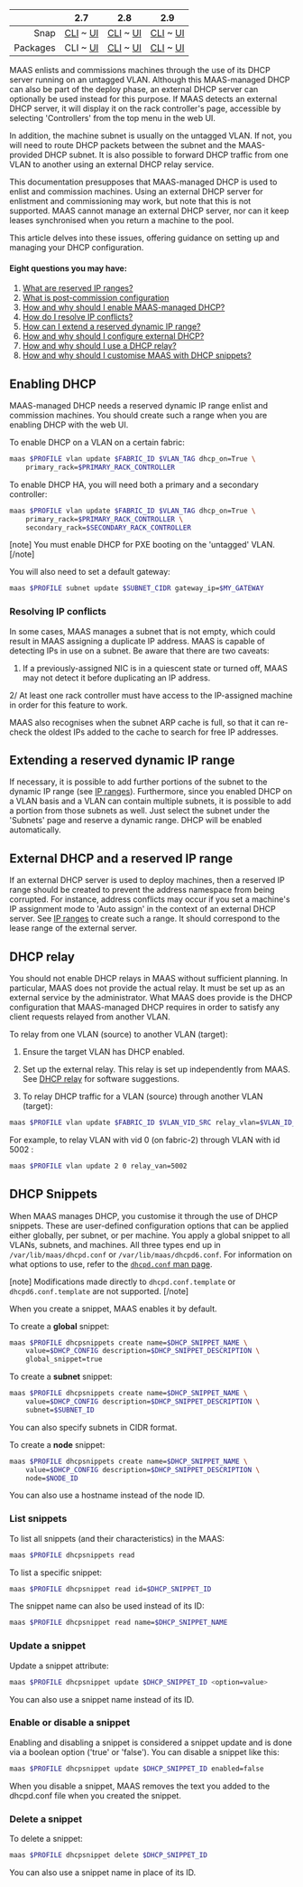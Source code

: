 ||2.7|2.8|2.9|
|-----:|:-----:|:-----:|:-----:|
|Snap|[CLI](/t/managing-dhcp/2898) ~ [UI](/t/managing-dhcp/2899)|[CLI](/t/managing-dhcp/2900) ~ [UI](/t/managing-dhcp/2901)|[CLI](/t/managing-dhcp/2902) ~ [UI](/t/managing-dhcp/2903)|
|Packages|CLI ~ [UI](/t/managing-dhcp/2905)|[CLI](/t/managing-dhcp/2906) ~ [UI](/t/managing-dhcp/2907)|[CLI](/t/managing-dhcp/2908) ~ [UI](/t/managing-dhcp/2909)|

<!-- deb-2-7-ui
||2.7|2.8|2.9|
|-----:|:-----:|:-----:|:-----:|
|Snap|[CLI](/t/managing-dhcp/2898) ~ [UI](/t/managing-dhcp/2899)|[CLI](/t/managing-dhcp/2900) ~ [UI](/t/managing-dhcp/2901)|[CLI](/t/managing-dhcp/2902) ~ [UI](/t/managing-dhcp/2903)|
|Packages|[CLI](/t/managing-dhcp/2904) ~ UI|[CLI](/t/managing-dhcp/2906) ~ [UI](/t/managing-dhcp/2907)|[CLI](/t/managing-dhcp/2908) ~ [UI](/t/managing-dhcp/2909)|
 deb-2-7-ui -->

<!-- deb-2-8-cli
||2.7|2.8|2.9|
|-----:|:-----:|:-----:|:-----:|
|Snap|[CLI](/t/managing-dhcp/2898) ~ [UI](/t/managing-dhcp/2899)|[CLI](/t/managing-dhcp/2900) ~ [UI](/t/managing-dhcp/2901)|[CLI](/t/managing-dhcp/2902) ~ [UI](/t/managing-dhcp/2903)|
|Packages|[CLI](/t/managing-dhcp/2904) ~ [UI](/t/managing-dhcp/2905)|CLI ~ [UI](/t/managing-dhcp/2907)|[CLI](/t/managing-dhcp/2908) ~ [UI](/t/managing-dhcp/2909)|
 deb-2-8-cli -->

<!-- deb-2-8-ui
||2.7|2.8|2.9|
|-----:|:-----:|:-----:|:-----:|
|Snap|[CLI](/t/managing-dhcp/2898) ~ [UI](/t/managing-dhcp/2899)|[CLI](/t/managing-dhcp/2900) ~ [UI](/t/managing-dhcp/2901)|[CLI](/t/managing-dhcp/2902) ~ [UI](/t/managing-dhcp/2903)|
|Packages|[CLI](/t/managing-dhcp/2904) ~ [UI](/t/managing-dhcp/2905)|[CLI](/t/managing-dhcp/2906) ~ UI|[CLI](/t/managing-dhcp/2908) ~ [UI](/t/managing-dhcp/2909)|
 deb-2-8-ui -->

<!-- deb-2-9-cli
||2.7|2.8|2.9|
|-----:|:-----:|:-----:|:-----:|
|Snap|[CLI](/t/managing-dhcp/2898) ~ [UI](/t/managing-dhcp/2899)|[CLI](/t/managing-dhcp/2900) ~ [UI](/t/managing-dhcp/2901)|[CLI](/t/managing-dhcp/2902) ~ [UI](/t/managing-dhcp/2903)|
|Packages|[CLI](/t/managing-dhcp/2904) ~ [UI](/t/managing-dhcp/2905)|[CLI](/t/managing-dhcp/2906) ~ [UI](/t/managing-dhcp/2907)|CLI ~ [UI](/t/managing-dhcp/2909)|
 deb-2-9-cli -->

<!-- deb-2-9-ui
||2.7|2.8|2.9|
|-----:|:-----:|:-----:|:-----:|
|Snap|[CLI](/t/managing-dhcp/2898) ~ [UI](/t/managing-dhcp/2899)|[CLI](/t/managing-dhcp/2900) ~ [UI](/t/managing-dhcp/2901)|[CLI](/t/managing-dhcp/2902) ~ [UI](/t/managing-dhcp/2903)|
|Packages|[CLI](/t/managing-dhcp/2904) ~ [UI](/t/managing-dhcp/2905)|[CLI](/t/managing-dhcp/2906) ~ [UI](/t/managing-dhcp/2907)|[CLI](/t/managing-dhcp/2908) ~ UI|
 deb-2-9-ui -->

<!-- snap-2-7-cli
||2.7|2.8|2.9|
|-----:|:-----:|:-----:|:-----:|
|Snap|CLI ~ [UI](/t/managing-dhcp/2899)|[CLI](/t/managing-dhcp/2900) ~ [UI](/t/managing-dhcp/2901)|[CLI](/t/managing-dhcp/2902) ~ [UI](/t/managing-dhcp/2903)|
|Packages|[CLI](/t/managing-dhcp/2904) ~ [UI](/t/managing-dhcp/2905)|[CLI](/t/managing-dhcp/2906) ~ [UI](/t/managing-dhcp/2907)|[CLI](/t/managing-dhcp/2908) ~ [UI](/t/managing-dhcp/2909)|
 snap-2-7-cli -->

<!-- snap-2-7-ui
||2.7|2.8|2.9|
|-----:|:-----:|:-----:|:-----:|
|Snap|[CLI](/t/managing-dhcp/2898) ~ UI|[CLI](/t/managing-dhcp/2900) ~ [UI](/t/managing-dhcp/2901)|[CLI](/t/managing-dhcp/2902) ~ [UI](/t/managing-dhcp/2903)|
|Packages|[CLI](/t/managing-dhcp/2904) ~ [UI](/t/managing-dhcp/2905)|[CLI](/t/managing-dhcp/2906) ~ [UI](/t/managing-dhcp/2907)|[CLI](/t/managing-dhcp/2908) ~ [UI](/t/managing-dhcp/2909)|
 snap-2-7-ui -->

<!-- snap-2-8-cli
||2.7|2.8|2.9|
|-----:|:-----:|:-----:|:-----:|
|Snap|[CLI](/t/managing-dhcp/2898) ~ [UI](/t/managing-dhcp/2899)|CLI ~ [UI](/t/managing-dhcp/2901)|[CLI](/t/managing-dhcp/2902) ~ [UI](/t/managing-dhcp/2903)|
|Packages|[CLI](/t/managing-dhcp/2904) ~ [UI](/t/managing-dhcp/2905)|[CLI](/t/managing-dhcp/2906) ~ [UI](/t/managing-dhcp/2907)|[CLI](/t/managing-dhcp/2908) ~ [UI](/t/managing-dhcp/2909)|
 snap-2-8-cli -->

<!-- snap-2-8-ui
||2.7|2.8|2.9|
|-----:|:-----:|:-----:|:-----:|
|Snap|[CLI](/t/managing-dhcp/2898) ~ [UI](/t/managing-dhcp/2899)|[CLI](/t/managing-dhcp/2900) ~ UI|[CLI](/t/managing-dhcp/2902) ~ [UI](/t/managing-dhcp/2903)|
|Packages|[CLI](/t/managing-dhcp/2904) ~ [UI](/t/managing-dhcp/2905)|[CLI](/t/managing-dhcp/2906) ~ [UI](/t/managing-dhcp/2907)|[CLI](/t/managing-dhcp/2908) ~ [UI](/t/managing-dhcp/2909)|
 snap-2-8-ui -->

<!-- snap-2-9-cli
||2.7|2.8|2.9|
|-----:|:-----:|:-----:|:-----:|
|Snap|[CLI](/t/managing-dhcp/2898) ~ [UI](/t/managing-dhcp/2899)|[CLI](/t/managing-dhcp/2900) ~ [UI](/t/managing-dhcp/2901)|CLI ~ [UI](/t/managing-dhcp/2903)|
|Packages|[CLI](/t/managing-dhcp/2904) ~ [UI](/t/managing-dhcp/2905)|[CLI](/t/managing-dhcp/2906) ~ [UI](/t/managing-dhcp/2907)|[CLI](/t/managing-dhcp/2908) ~ [UI](/t/managing-dhcp/2909)|
 snap-2-9-cli -->

<!-- snap-2-9-ui
||2.7|2.8|2.9|
|-----:|:-----:|:-----:|:-----:|
|Snap|[CLI](/t/managing-dhcp/2898) ~ [UI](/t/managing-dhcp/2899)|[CLI](/t/managing-dhcp/2900) ~ [UI](/t/managing-dhcp/2901)|[CLI](/t/managing-dhcp/2902) ~ UI|
|Packages|[CLI](/t/managing-dhcp/2904) ~ [UI](/t/managing-dhcp/2905)|[CLI](/t/managing-dhcp/2906) ~ [UI](/t/managing-dhcp/2907)|[CLI](/t/managing-dhcp/2908) ~ [UI](/t/managing-dhcp/2909)|
 snap-2-9-ui -->

MAAS enlists and commissions machines through the use of its DHCP server running on an untagged VLAN. Although this MAAS-managed DHCP can also be part of the deploy phase, an external DHCP server can optionally be used instead for this purpose. If MAAS detects an external DHCP server, it will display it on the rack controller's page, accessible by selecting 'Controllers' from the top menu in the web UI.

In addition, the machine subnet is usually on the untagged VLAN. If not, you will need to route DHCP packets between the subnet and the MAAS-provided DHCP subnet. It is also possible to forward DHCP traffic from one VLAN to another using an external DHCP relay service.

This documentation presupposes that MAAS-managed DHCP is used to enlist and commission machines.  Using an external DHCP server for enlistment and commissioning may work, but note that this is not supported. MAAS cannot manage an external DHCP server, nor can it keep leases synchronised when you return a machine to the pool.

This article delves into these issues, offering guidance on setting up and managing your DHCP configuration.

#### Eight questions you may have: 

1. [What are reserved IP ranges?](/t/concepts-and-terms/785#heading--ip-ranges)
2. [What is post-commission configuration](/t/commission-machines/2472#heading--post-commission-configuration)
3. [How and why should I enable MAAS-managed DHCP?](#heading--enabling-dhcp)
4. [How do I resolve IP conflicts?](#heading--resolving-ip-conflicts)
5. [How can I extend a reserved dynamic IP range?](#heading--extending-a-reserved-dynamic-ip-range)
6. [How and why should I configure external  DHCP?](#heading--external-dhcp-and-a-reserved-ip-range)
7. [How and why should I use a DHCP relay?](#heading--dhcp-relay)
8. [How and why should I customise MAAS with DHCP snippets?](#heading--dhcp-snippets)

<!-- deb-2-7-ui
1. [What are reserved IP ranges?](/t/concepts-and-terms/785#heading--ip-ranges)
2. [What is post-commission configuration](/t/commission-machines/2473#heading--post-commission-configuration)
3. [How and why should I enable MAAS-managed DHCP?](#heading--enabling-dhcp)
4. [How do I resolve IP conflicts?](#heading--resolving-ip-conflicts)
5. [How can I extend a reserved dynamic IP range?](#heading--extending-a-reserved-dynamic-ip-range)
6. [How and why should I configure external  DHCP?](#heading--external-dhcp-and-a-reserved-ip-range)
7. [How and why should I use a DHCP relay?](#heading--dhcp-relay)
8. [How and why should I customise MAAS with DHCP snippets?](#heading--dhcp-snippets)
 deb-2-7-ui -->

<!-- deb-2-8-cli
1. [What are reserved IP ranges?](/t/concepts-and-terms/785#heading--ip-ranges)
2. [What is post-commission configuration](/t/commission-machines/2474#heading--post-commission-configuration)
3. [How and why should I enable MAAS-managed DHCP?](#heading--enabling-dhcp)
4. [How do I resolve IP conflicts?](#heading--resolving-ip-conflicts)
5. [How can I extend a reserved dynamic IP range?](#heading--extending-a-reserved-dynamic-ip-range)
6. [How and why should I configure external  DHCP?](#heading--external-dhcp-and-a-reserved-ip-range)
7. [How and why should I use a DHCP relay?](#heading--dhcp-relay)
8. [How and why should I customise MAAS with DHCP snippets?](#heading--dhcp-snippets)
 deb-2-8-cli -->

<!-- deb-2-8-ui
1. [What are reserved IP ranges?](/t/concepts-and-terms/785#heading--ip-ranges)
2. [What is post-commission configuration](/t/commission-machines/2475#heading--post-commission-configuration)
3. [How and why should I enable MAAS-managed DHCP?](#heading--enabling-dhcp)
4. [How do I resolve IP conflicts?](#heading--resolving-ip-conflicts)
5. [How can I extend a reserved dynamic IP range?](#heading--extending-a-reserved-dynamic-ip-range)
6. [How and why should I configure external  DHCP?](#heading--external-dhcp-and-a-reserved-ip-range)
7. [How and why should I use a DHCP relay?](#heading--dhcp-relay)
8. [How and why should I customise MAAS with DHCP snippets?](#heading--dhcp-snippets)
 deb-2-8-ui -->

<!-- deb-2-9-cli
1. [What are reserved IP ranges?](/t/concepts-and-terms/785#heading--ip-ranges)
2. [What is post-commission configuration](/t/commission-machines/2476#heading--post-commission-configuration)
3. [How and why should I enable MAAS-managed DHCP?](#heading--enabling-dhcp)
4. [How do I resolve IP conflicts?](#heading--resolving-ip-conflicts)
5. [How can I extend a reserved dynamic IP range?](#heading--extending-a-reserved-dynamic-ip-range)
6. [How and why should I configure external  DHCP?](#heading--external-dhcp-and-a-reserved-ip-range)
7. [How and why should I use a DHCP relay?](#heading--dhcp-relay)
8. [How and why should I customise MAAS with DHCP snippets?](#heading--dhcp-snippets)
 deb-2-9-cli -->

<!-- deb-2-9-ui
1. [What are reserved IP ranges?](/t/concepts-and-terms/785#heading--ip-ranges)
2. [What is post-commission configuration](/t/commission-machines/2477#heading--post-commission-configuration)
3. [How and why should I enable MAAS-managed DHCP?](#heading--enabling-dhcp)
4. [How do I resolve IP conflicts?](#heading--resolving-ip-conflicts)
5. [How can I extend a reserved dynamic IP range?](#heading--extending-a-reserved-dynamic-ip-range)
6. [How and why should I configure external  DHCP?](#heading--external-dhcp-and-a-reserved-ip-range)
7. [How and why should I use a DHCP relay?](#heading--dhcp-relay)
8. [How and why should I customise MAAS with DHCP snippets?](#heading--dhcp-snippets)
 deb-2-9-ui -->

<!-- snap-2-7-cli
1. [What are reserved IP ranges?](/t/concepts-and-terms/785#heading--ip-ranges)
2. [What is post-commission configuration](/t/commission-machines/2466#heading--post-commission-configuration)
3. [How and why should I enable MAAS-managed DHCP?](#heading--enabling-dhcp)
4. [How do I resolve IP conflicts?](#heading--resolving-ip-conflicts)
5. [How can I extend a reserved dynamic IP range?](#heading--extending-a-reserved-dynamic-ip-range)
6. [How and why should I configure external  DHCP?](#heading--external-dhcp-and-a-reserved-ip-range)
7. [How and why should I use a DHCP relay?](#heading--dhcp-relay)
8. [How and why should I customise MAAS with DHCP snippets?](#heading--dhcp-snippets)
 snap-2-7-cli -->

<!-- snap-2-7-ui
1. [What are reserved IP ranges?](/t/concepts-and-terms/785#heading--ip-ranges)
2. [What is post-commission configuration](/t/commission-machines/2467#heading--post-commission-configuration)
3. [How and why should I enable MAAS-managed DHCP?](#heading--enabling-dhcp)
4. [How do I resolve IP conflicts?](#heading--resolving-ip-conflicts)
5. [How can I extend a reserved dynamic IP range?](#heading--extending-a-reserved-dynamic-ip-range)
6. [How and why should I configure external  DHCP?](#heading--external-dhcp-and-a-reserved-ip-range)
7. [How and why should I use a DHCP relay?](#heading--dhcp-relay)
8. [How and why should I customise MAAS with DHCP snippets?](#heading--dhcp-snippets)
 snap-2-7-ui -->

<!-- snap-2-8-cli
1. [What are reserved IP ranges?](/t/concepts-and-terms/785#heading--ip-ranges)
2. [What is post-commission configuration](/t/commission-machines/2468#heading--post-commission-configuration)
3. [How and why should I enable MAAS-managed DHCP?](#heading--enabling-dhcp)
4. [How do I resolve IP conflicts?](#heading--resolving-ip-conflicts)
5. [How can I extend a reserved dynamic IP range?](#heading--extending-a-reserved-dynamic-ip-range)
6. [How and why should I configure external  DHCP?](#heading--external-dhcp-and-a-reserved-ip-range)
7. [How and why should I use a DHCP relay?](#heading--dhcp-relay)
8. [How and why should I customise MAAS with DHCP snippets?](#heading--dhcp-snippets)
 snap-2-8-cli -->

<!-- snap-2-8-ui
1. [What are reserved IP ranges?](/t/concepts-and-terms/785#heading--ip-ranges)
2. [What is post-commission configuration](/t/commission-machines/2469#heading--post-commission-configuration)
3. [How and why should I enable MAAS-managed DHCP?](#heading--enabling-dhcp)
4. [How do I resolve IP conflicts?](#heading--resolving-ip-conflicts)
5. [How can I extend a reserved dynamic IP range?](#heading--extending-a-reserved-dynamic-ip-range)
6. [How and why should I configure external  DHCP?](#heading--external-dhcp-and-a-reserved-ip-range)
7. [How and why should I use a DHCP relay?](#heading--dhcp-relay)
8. [How and why should I customise MAAS with DHCP snippets?](#heading--dhcp-snippets)
 snap-2-8-ui -->

<!-- snap-2-9-cli
1. [What are reserved IP ranges?](/t/concepts-and-terms/785#heading--ip-ranges)
2. [What is post-commission configuration](/t/commission-machines/2470#heading--post-commission-configuration)
3. [How and why should I enable MAAS-managed DHCP?](#heading--enabling-dhcp)
4. [How do I resolve IP conflicts?](#heading--resolving-ip-conflicts)
5. [How can I extend a reserved dynamic IP range?](#heading--extending-a-reserved-dynamic-ip-range)
6. [How and why should I configure external  DHCP?](#heading--external-dhcp-and-a-reserved-ip-range)
7. [How and why should I use a DHCP relay?](#heading--dhcp-relay)
8. [How and why should I customise MAAS with DHCP snippets?](#heading--dhcp-snippets)
 snap-2-9-cli -->

<!-- snap-2-9-ui
1. [What are reserved IP ranges?](/t/concepts-and-terms/785#heading--ip-ranges)
2. [What is post-commission configuration](/t/commission-machines/2471#heading--post-commission-configuration)
3. [How and why should I enable MAAS-managed DHCP?](#heading--enabling-dhcp)
4. [How do I resolve IP conflicts?](#heading--resolving-ip-conflicts)
5. [How can I extend a reserved dynamic IP range?](#heading--extending-a-reserved-dynamic-ip-range)
6. [How and why should I configure external  DHCP?](#heading--external-dhcp-and-a-reserved-ip-range)
7. [How and why should I use a DHCP relay?](#heading--dhcp-relay)
8. [How and why should I customise MAAS with DHCP snippets?](#heading--dhcp-snippets)
 snap-2-9-ui -->

<h2 id="heading--enabling-dhcp">Enabling DHCP</h2>

MAAS-managed DHCP needs a reserved dynamic IP range enlist and commission machines. You should create such a range when you are enabling DHCP with the web UI.

<!-- snap-2-7-ui snap-2-8-ui snap-2-9-ui deb-2-7-ui deb-2-8-ui deb-2-9-ui
To enable MAAS-managed DHCP, under the 'Subnets' page select the desired VLAN and then:

1.  Under the 'Take action' button select 'Provide DHCP'. A new window will appear.
2.  Select the primary rack controller. For DHCP HA, select both the primary and the secondary.
3.  Create a reserved, dynamic IP range. Fill in the fields 'Dynamic range start IP' and 'Dynamic range end IP'.
4.  Apply your changes with the 'Provide DHCP' button.

<a href="https://discourse.maas.io/uploads/default/original/1X/6727ac9a78a11e0ec602a5cb646a5776eff67677.png" target = "_blank"><img src="https://discourse.maas.io/uploads/default/original/1X/6727ac9a78a11e0ec602a5cb646a5776eff67677.png"></a>

Now, addresses in this range will get assigned to machines that are being either enlisted or commissioned.  In addition, if you are deploying a machine that has an interface connected to the untagged VLAN, and it has an IP assignment mode set to 'DHCP,' then it will also get an address in this range.
snap-2-7-ui snap-2-8-ui snap-2-9-ui deb-2-7-ui deb-2-8-ui deb-2-9-ui -->

To enable DHCP on a VLAN on a certain fabric:

``` bash
maas $PROFILE vlan update $FABRIC_ID $VLAN_TAG dhcp_on=True \
    primary_rack=$PRIMARY_RACK_CONTROLLER
```

To enable DHCP HA, you will need both a primary and a secondary controller:

``` bash
maas $PROFILE vlan update $FABRIC_ID $VLAN_TAG dhcp_on=True \
    primary_rack=$PRIMARY_RACK_CONTROLLER \
    secondary_rack=$SECONDARY_RACK_CONTROLLER 
```

[note]
You must enable DHCP for PXE booting on the 'untagged' VLAN.
[/note]

You will also need to set a default gateway:

``` bash
maas $PROFILE subnet update $SUBNET_CIDR gateway_ip=$MY_GATEWAY
```


<h3 id="heading--resolving-ip-conflicts">Resolving IP conflicts</h3>

In some cases, MAAS manages a subnet that is not empty, which could result in MAAS assigning a duplicate IP address.  MAAS is capable of detecting IPs in use on a subnet.  Be aware that there are two caveats:

1. If a previously-assigned NIC is in a quiescent state or turned off, MAAS may not detect it before duplicating an IP address.

2/ At least one rack controller must have access to the IP-assigned machine in order for this feature to work.

MAAS also recognises when the subnet ARP cache is full, so that it can re-check the oldest IPs added to the cache to search for free IP addresses.

<h2 id="heading--extending-a-reserved-dynamic-ip-range">Extending a reserved dynamic IP range</h2>

If necessary, it is possible to add further portions of the subnet to the dynamic IP range (see [IP ranges](/t/ip-ranges/2760)). Furthermore, since you enabled DHCP on a VLAN basis and a VLAN can contain multiple subnets, it is possible to add a portion from those subnets as well. Just select the subnet under the 'Subnets' page and reserve a dynamic range. DHCP will be enabled automatically.

<!-- deb-2-7-ui
If necessary, it is possible to add further portions of the subnet to the dynamic IP range (see [IP ranges](/t/ip-ranges/2761)). Furthermore, since you enabled DHCP on a VLAN basis and a VLAN can contain multiple subnets, it is possible to add a portion from those subnets as well. Just select the subnet under the 'Subnets' page and reserve a dynamic range. DHCP will be enabled automatically.
 deb-2-7-ui -->

<!-- deb-2-8-cli
If necessary, it is possible to add further portions of the subnet to the dynamic IP range (see [IP ranges](/t/ip-ranges/2762)). Furthermore, since you enabled DHCP on a VLAN basis and a VLAN can contain multiple subnets, it is possible to add a portion from those subnets as well. Just select the subnet under the 'Subnets' page and reserve a dynamic range. DHCP will be enabled automatically.
 deb-2-8-cli -->

<!-- deb-2-8-ui
If necessary, it is possible to add further portions of the subnet to the dynamic IP range (see [IP ranges](/t/ip-ranges/2763)). Furthermore, since you enabled DHCP on a VLAN basis and a VLAN can contain multiple subnets, it is possible to add a portion from those subnets as well. Just select the subnet under the 'Subnets' page and reserve a dynamic range. DHCP will be enabled automatically.
 deb-2-8-ui -->

<!-- deb-2-9-cli
If necessary, it is possible to add further portions of the subnet to the dynamic IP range (see [IP ranges](/t/ip-ranges/2764)). Furthermore, since you enabled DHCP on a VLAN basis and a VLAN can contain multiple subnets, it is possible to add a portion from those subnets as well. Just select the subnet under the 'Subnets' page and reserve a dynamic range. DHCP will be enabled automatically.
 deb-2-9-cli -->

<!-- deb-2-9-ui
If necessary, it is possible to add further portions of the subnet to the dynamic IP range (see [IP ranges](/t/ip-ranges/2765)). Furthermore, since you enabled DHCP on a VLAN basis and a VLAN can contain multiple subnets, it is possible to add a portion from those subnets as well. Just select the subnet under the 'Subnets' page and reserve a dynamic range. DHCP will be enabled automatically.
 deb-2-9-ui -->

<!-- snap-2-7-cli
If necessary, it is possible to add further portions of the subnet to the dynamic IP range (see [IP ranges](/t/ip-ranges/2754)). Furthermore, since you enabled DHCP on a VLAN basis and a VLAN can contain multiple subnets, it is possible to add a portion from those subnets as well. Just select the subnet under the 'Subnets' page and reserve a dynamic range. DHCP will be enabled automatically.
 snap-2-7-cli -->

<!-- snap-2-7-ui
If necessary, it is possible to add further portions of the subnet to the dynamic IP range (see [IP ranges](/t/ip-ranges/2755)). Furthermore, since you enabled DHCP on a VLAN basis and a VLAN can contain multiple subnets, it is possible to add a portion from those subnets as well. Just select the subnet under the 'Subnets' page and reserve a dynamic range. DHCP will be enabled automatically.
 snap-2-7-ui -->

<!-- snap-2-8-cli
If necessary, it is possible to add further portions of the subnet to the dynamic IP range (see [IP ranges](/t/ip-ranges/2756)). Furthermore, since you enabled DHCP on a VLAN basis and a VLAN can contain multiple subnets, it is possible to add a portion from those subnets as well. Just select the subnet under the 'Subnets' page and reserve a dynamic range. DHCP will be enabled automatically.
 snap-2-8-cli -->

<!-- snap-2-8-ui
If necessary, it is possible to add further portions of the subnet to the dynamic IP range (see [IP ranges](/t/ip-ranges/2757)). Furthermore, since you enabled DHCP on a VLAN basis and a VLAN can contain multiple subnets, it is possible to add a portion from those subnets as well. Just select the subnet under the 'Subnets' page and reserve a dynamic range. DHCP will be enabled automatically.
 snap-2-8-ui -->

<!-- snap-2-9-cli
If necessary, it is possible to add further portions of the subnet to the dynamic IP range (see [IP ranges](/t/ip-ranges/2758)). Furthermore, since you enabled DHCP on a VLAN basis and a VLAN can contain multiple subnets, it is possible to add a portion from those subnets as well. Just select the subnet under the 'Subnets' page and reserve a dynamic range. DHCP will be enabled automatically.
 snap-2-9-cli -->

<!-- snap-2-9-ui
If necessary, it is possible to add further portions of the subnet to the dynamic IP range (see [IP ranges](/t/ip-ranges/2759)). Furthermore, since you enabled DHCP on a VLAN basis and a VLAN can contain multiple subnets, it is possible to add a portion from those subnets as well. Just select the subnet under the 'Subnets' page and reserve a dynamic range. DHCP will be enabled automatically.
 snap-2-9-ui -->

<h2 id="heading--external-dhcp-and-a-reserved-ip-range">External DHCP and a reserved IP range</h2>

If an external DHCP server is used to deploy machines, then a reserved IP range should be created to prevent the address namespace from being corrupted. For instance, address conflicts may occur if you set a machine's IP assignment mode to 'Auto assign' in the context of an external DHCP server. See [IP ranges](/t/ip-ranges/2760) to create such a range. It should correspond to the lease range of the external server.

<!-- deb-2-7-ui
If an external DHCP server is used to deploy machines, then a reserved IP range should be created to prevent the address namespace from being corrupted. For instance, address conflicts may occur if you set a machine's IP assignment mode to 'Auto assign' in the context of an external DHCP server. See [IP ranges](/t/ip-ranges/2761) to create such a range. It should correspond to the lease range of the external server.
 deb-2-7-ui -->

<!-- deb-2-8-cli
If an external DHCP server is used to deploy machines, then a reserved IP range should be created to prevent the address namespace from being corrupted. For instance, address conflicts may occur if you set a machine's IP assignment mode to 'Auto assign' in the context of an external DHCP server. See [IP ranges](/t/ip-ranges/2762) to create such a range. It should correspond to the lease range of the external server.
 deb-2-8-cli -->

<!-- deb-2-8-ui
If an external DHCP server is used to deploy machines, then a reserved IP range should be created to prevent the address namespace from being corrupted. For instance, address conflicts may occur if you set a machine's IP assignment mode to 'Auto assign' in the context of an external DHCP server. See [IP ranges](/t/ip-ranges/2763) to create such a range. It should correspond to the lease range of the external server.
 deb-2-8-ui -->

<!-- deb-2-9-cli
If an external DHCP server is used to deploy machines, then a reserved IP range should be created to prevent the address namespace from being corrupted. For instance, address conflicts may occur if you set a machine's IP assignment mode to 'Auto assign' in the context of an external DHCP server. See [IP ranges](/t/ip-ranges/2764) to create such a range. It should correspond to the lease range of the external server.
 deb-2-9-cli -->

<!-- deb-2-9-ui
If an external DHCP server is used to deploy machines, then a reserved IP range should be created to prevent the address namespace from being corrupted. For instance, address conflicts may occur if you set a machine's IP assignment mode to 'Auto assign' in the context of an external DHCP server. See [IP ranges](/t/ip-ranges/2765) to create such a range. It should correspond to the lease range of the external server.
 deb-2-9-ui -->

<!-- snap-2-7-cli
If an external DHCP server is used to deploy machines, then a reserved IP range should be created to prevent the address namespace from being corrupted. For instance, address conflicts may occur if you set a machine's IP assignment mode to 'Auto assign' in the context of an external DHCP server. See [IP ranges](/t/ip-ranges/2754) to create such a range. It should correspond to the lease range of the external server.
 snap-2-7-cli -->

<!-- snap-2-7-ui
If an external DHCP server is used to deploy machines, then a reserved IP range should be created to prevent the address namespace from being corrupted. For instance, address conflicts may occur if you set a machine's IP assignment mode to 'Auto assign' in the context of an external DHCP server. See [IP ranges](/t/ip-ranges/2755) to create such a range. It should correspond to the lease range of the external server.
 snap-2-7-ui -->

<!-- snap-2-8-cli
If an external DHCP server is used to deploy machines, then a reserved IP range should be created to prevent the address namespace from being corrupted. For instance, address conflicts may occur if you set a machine's IP assignment mode to 'Auto assign' in the context of an external DHCP server. See [IP ranges](/t/ip-ranges/2756) to create such a range. It should correspond to the lease range of the external server.
 snap-2-8-cli -->

<!-- snap-2-8-ui
If an external DHCP server is used to deploy machines, then a reserved IP range should be created to prevent the address namespace from being corrupted. For instance, address conflicts may occur if you set a machine's IP assignment mode to 'Auto assign' in the context of an external DHCP server. See [IP ranges](/t/ip-ranges/2757) to create such a range. It should correspond to the lease range of the external server.
 snap-2-8-ui -->

<!-- snap-2-9-cli
If an external DHCP server is used to deploy machines, then a reserved IP range should be created to prevent the address namespace from being corrupted. For instance, address conflicts may occur if you set a machine's IP assignment mode to 'Auto assign' in the context of an external DHCP server. See [IP ranges](/t/ip-ranges/2758) to create such a range. It should correspond to the lease range of the external server.
 snap-2-9-cli -->

<!-- snap-2-9-ui
If an external DHCP server is used to deploy machines, then a reserved IP range should be created to prevent the address namespace from being corrupted. For instance, address conflicts may occur if you set a machine's IP assignment mode to 'Auto assign' in the context of an external DHCP server. See [IP ranges](/t/ip-ranges/2759) to create such a range. It should correspond to the lease range of the external server.
 snap-2-9-ui -->

<h2 id="heading--dhcp-relay">DHCP relay</h2>

You should not enable DHCP relays in MAAS without sufficient planning.  In particular, MAAS does not provide the actual relay. It must be set up as an external service by the administrator. What MAAS does provide is the DHCP configuration that MAAS-managed DHCP requires in order to satisfy any client requests relayed from another VLAN.

To relay from one VLAN (source) to another VLAN (target):

1.  Ensure the target VLAN has DHCP enabled.

2.  Set up the external relay. This relay is set up independently from MAAS. See [DHCP relay](/t/concepts-and-terms/785#heading--dhcp-relay) for software suggestions.

<!-- snap-2-7-ui snap-2-8-ui snap-2-9-ui deb-2-7-ui deb-2-8-ui deb-2-9-ui
3.  Configure MAAS-managed DHCP. Navigate to the source VLAN page and select the 'Relay DHCP' action. Fill in the fields in the resulting form. The crucial setting is the target VLAN ('Relay VLAN'). Press the 'Relay DHCP' button to finish.
snap-2-7-ui snap-2-8-ui snap-2-9-ui deb-2-7-ui deb-2-8-ui deb-2-9-ui -->

3. To relay DHCP traffic for a VLAN (source) through another VLAN (target):

``` bash
maas $PROFILE vlan update $FABRIC_ID $VLAN_VID_SRC relay_vlan=$VLAN_ID_TARGET
```

For example, to relay VLAN with vid 0 (on fabric-2) through VLAN with id 5002 :

``` bash
maas $PROFILE vlan update 2 0 relay_van=5002
```


<h2 id="heading--dhcp-snippets">DHCP Snippets</h2>

When MAAS manages DHCP, you customise it through the use of DHCP snippets. These are user-defined configuration options that can be applied either globally, per subnet, or per machine. You apply a global snippet to all VLANs, subnets, and machines. All three types end up in `/var/lib/maas/dhcpd.conf` or `/var/lib/maas/dhcpd6.conf`. For information on what options to use, refer to the [`dhcpd.conf` man page](http://manpages.ubuntu.com/cgi-bin/search.py?q=dhcpd.conf).

<!-- snap-2-7-ui snap-2-7-cli snap-2-8-ui snap-2-8-cli snap-2-9-ui snap-2-9-cli
When MAAS manages DHCP, you customise it through the use of DHCP snippets. These are user-defined configuration options that can be applied either globally, per subnet, or per machine. You apply a global snippet to all VLANs, subnets, and machines. All three types end up in `/var/snap/maas/common/maas/dhcpd.conf` or `/var/snap/maas/common/maas/dhcpd6.conf`. Be aware that if you edit these files directly, you will need to `sudo` to `root`, as there is no `maas` user in the snap (all relevant files are owned by `root`). For information on what options to use, refer to the [`dhcpd.conf` man page](http://manpages.ubuntu.com/cgi-bin/search.py?q=dhcpd.conf).
snap-2-7-ui snap-2-7-cli snap-2-8-ui snap-2-8-cli snap-2-9-ui snap-2-9-cli -->

[note]
Modifications made directly to `dhcpd.conf.template` or `dhcpd6.conf.template` are not supported.
[/note]

<!-- snap-2-7-ui snap-2-8-ui snap-2-9-ui deb-2-7-ui deb-2-8-ui deb-2-9-ui
To manage snippets, as an admin, open the 'Settings' page and click on the 'DHCP snippets' tab.

For example, to create a new snippet press 'Add custom snippet'. In the resulting window, choose a name and type for it and enter its associated DHCP configuration. Click 'Save snippet' to apply the change, and make sure to activate the checkbox in the 'Enabled' column of the snippets list.

<a href="https://discourse.maas.io/uploads/default/original/1X/a3247c726ed9e3e5d7a99becd89920e81aaa86f7.png" target = "_blank"><img src="https://discourse.maas.io/uploads/default/original/1X/a3247c726ed9e3e5d7a99becd89920e81aaa86f7.png"></a>
snap-2-7-ui snap-2-8-ui snap-2-9-ui deb-2-7-ui deb-2-8-ui deb-2-9-ui -->

When you create a snippet, MAAS enables it by default.

To create a **global** snippet:

``` bash
maas $PROFILE dhcpsnippets create name=$DHCP_SNIPPET_NAME \
    value=$DHCP_CONFIG description=$DHCP_SNIPPET_DESCRIPTION \
    global_snippet=true
```

To create a **subnet** snippet:

``` bash
maas $PROFILE dhcpsnippets create name=$DHCP_SNIPPET_NAME \
    value=$DHCP_CONFIG description=$DHCP_SNIPPET_DESCRIPTION \
    subnet=$SUBNET_ID
```

You can also specify subnets in CIDR format.

To create a **node** snippet:

``` bash
maas $PROFILE dhcpsnippets create name=$DHCP_SNIPPET_NAME \
    value=$DHCP_CONFIG description=$DHCP_SNIPPET_DESCRIPTION \
    node=$NODE_ID
```

You can also use a hostname instead of the node ID.

<h3 id="heading--list-snippets">List snippets</h3>

To list all snippets (and their characteristics) in the MAAS:

``` bash
maas $PROFILE dhcpsnippets read
```

To list a specific snippet:

``` bash
maas $PROFILE dhcpsnippet read id=$DHCP_SNIPPET_ID
```

The snippet name can also be used instead of its ID:

``` bash
maas $PROFILE dhcpsnippet read name=$DHCP_SNIPPET_NAME
```

<h3 id="heading--update-a-snippet">Update a snippet</h3>

Update a snippet attribute:

``` bash
maas $PROFILE dhcpsnippet update $DHCP_SNIPPET_ID <option=value>
```

You can also use a snippet name instead of its ID.

<h3 id="heading--enable-or-disable-a-snippet">Enable or disable a snippet</h3>

Enabling and disabling a snippet is considered a snippet update and is done via a boolean option ('true' or 'false'). You can disable a snippet like this:

``` bash
maas $PROFILE dhcpsnippet update $DHCP_SNIPPET_ID enabled=false
```

When you disable a snippet, MAAS removes the text you added to the dhcpd.conf file when you created the snippet.

<h3 id="heading--delete-a-snippet">Delete a snippet</h3>

To delete a snippet:

``` bash
maas $PROFILE dhcpsnippet delete $DHCP_SNIPPET_ID
```

You can also use a snippet name in place of its ID.
